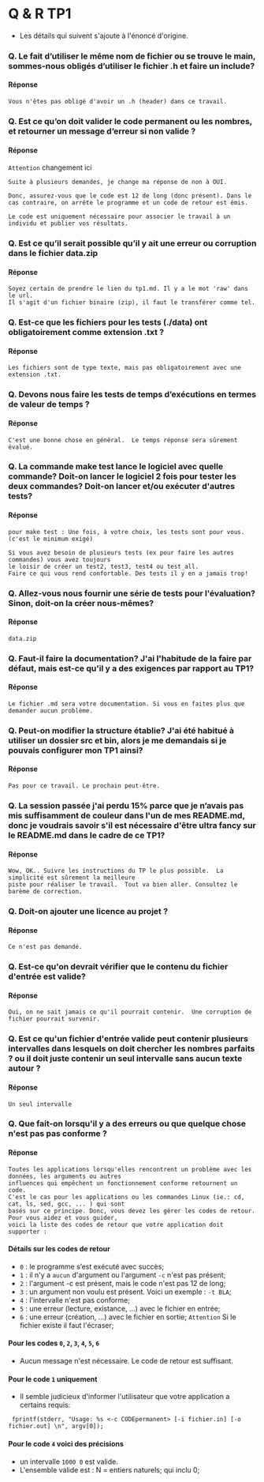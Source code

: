 # Q & R TP1

+ Les détails qui suivent s'ajoute à l'énoncé d'origine.

### Q. Le fait d’utiliser le même nom de fichier ou se trouve le main, sommes-nous obligés d’utiliser le fichier .h et faire un include?
#### Réponse 
~~~~
Vous n'êtes pas obligé d'avoir un .h (header) dans ce travail.
~~~~

### Q. Est ce qu’on doit valider le code permanent ou les nombres, et retourner un message d’erreur si non valide ?
#### Réponse
`Attention` changement ici
~~~~
Suite à plusieurs demandes, je change ma réponse de non à OUI.

Donc, assurez-vous que le code est 12 de long (donc présent). Dans le 
cas contraire, on arrête le programme et un code de retour est émis.

Le code est uniquement nécessaire pour associer le travail à un
individu et publier vos résultats.
~~~~


### Q. Est ce qu’il serait possible qu’il y ait une erreur ou corruption dans le fichier data.zip
#### Réponse
~~~~
Soyez certain de prendre le lien du tp1.md. Il y a le mot 'raw' dans le url.
Il s'agit d'un fichier binaire (zip), il faut le transférer comme tel.
~~~~


### Q. Est-ce que les fichiers pour les tests (./data) ont obligatoirement comme extension .txt ?
#### Réponse
~~~~
Les fichiers sont de type texte, mais pas obligatoirement avec une extension .txt.
~~~~


### Q. Devons nous faire les tests de temps d’exécutions en termes de valeur de temps ?
#### Réponse
~~~~
C'est une bonne chose en général.  Le temps réponse sera sûrement évalué.
~~~~

### Q.  La commande make test lance le logiciel avec quelle commande? Doit-on lancer le logiciel 2 fois pour tester les deux commandes? Doit-on lancer et/ou exécuter d'autres tests?
#### Réponse
~~~~
pour make test : Une fois, à votre choix, les tests sont pour vous. (c'est le minimum exigé)

Si vous avez besoin de plusieurs tests (ex pour faire les autres commandes) vous avez toujours
le loisir de créer un test2, test3, test4 ou test_all.  
Faire ce qui vous rend confortable. Des tests il y en a jamais trop!
~~~~
### Q. Allez-vous nous fournir une série de tests pour l'évaluation? Sinon, doit-on la créer nous-mêmes?
#### Réponse
~~~~
data.zip
~~~~

### Q. Faut-il faire la documentation? J'ai l'habitude de la faire par défaut, mais est-ce qu'il y a des exigences par rapport au TP1?
#### Réponse
~~~~
Le fichier .md sera votre documentation. Si vous en faites plus que demander aucun problème.
~~~~

### Q. Peut-on modifier la structure établie? J'ai été habitué à utiliser un dossier src et bin, alors je me demandais si je pouvais configurer mon TP1 ainsi?
#### Réponse
~~~~
Pas pour ce travail. Le prochain peut-être.
~~~~

### Q. La session passée j'ai perdu 15% parce que je n’avais pas mis suffisamment de couleur dans l'un de mes README.md, donc je voudrais savoir s'il est nécessaire d'être ultra fancy sur le README.md dans le cadre de ce TP1?
#### Réponse
~~~~
Wow, OK.. Suivre les instructions du TP le plus possible.  La simplicité est sûrement la meilleure
piste pour réaliser le travail.  Tout va bien aller. Consultez le barème de correction.
~~~~

### Q. Doit-on ajouter une licence au projet ?
#### Réponse
~~~~
Ce n'est pas demandé.
~~~~

### Q. Est-ce qu'on devrait vérifier que le contenu du fichier d'entrée est valide?
#### Réponse
~~~~
Oui, on ne sait jamais ce qu'il pourrait contenir.  Une corruption de fichier pourrait survenir.
~~~~

### Q. Est ce qu'un fichier d'entrée valide peut contenir plusieurs intervalles dans lesquels on doit chercher les nombres parfaits ? ou il doit juste contenir un seul intervalle sans aucun texte autour ?
#### Réponse
~~~~
Un seul intervalle
~~~~

### Q. Que fait-on lorsqu'il y a des erreurs ou que quelque chose n'est pas pas conforme ?
#### Réponse
~~~~
Toutes les applications lorsqu'elles rencontrent un problème avec les données, les arguments ou autres
influences qui empêchent un fonctionnement conforme retournent un code.
C'est le cas pour les applications ou les commandes Linux (ie.: cd, cat, ls, sed, gcc, ... ) qui sont 
basés sur ce principe. Donc, vous devez les gérer les codes de retour.  Pour vous aidez et vous guider,
voici la liste des codes de retour que votre application doit supporter :
~~~~
#### Détails sur les codes de retour
+ `0` : le programme s’est exécuté avec succès;
+ `1` : il n'y a `aucun` d'argument ou l'argument `-c` n'est pas présent;
+ `2` : l'argument -c est présent, mais le code n'est pas 12 de long;
+ `3` : un argument non voulu est présent. Voici un exemple : `-t BLA`;
+ `4` : l'intervalle n'est pas conforme; 
+ `5` : une erreur (lecture, existance, ...) avec le fichier en entrée;
+ `6` : une erreur (création, ...) avec le fichier en sortie; `Attention` Si le fichier existe il faut l'écraser;

#### Pour les codes `0`, `2`, `3`, `4`, `5`, `6` 
 + Aucun message n'est nécessaire. Le code de retour est suffisant.

#### Pour le code `1` uniquement
 + Il semble judicieux d'informer l'utilisateur que votre application a certains requis: 
~~~~ 
 fprintf(stderr, "Usage: %s <-c CODEpermanent> [-i fichier.in] [-o fichier.out] \n", argv[0]);
~~~~
#### Pour le code `4` voici des précisions
+ un intervalle `1000 0` est valide.
+ L'ensemble valide est : N = entiers naturels; qui inclu 0;

